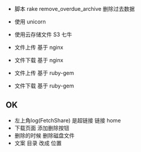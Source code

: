 
+ 脚本 rake remove_overdue_archive 删除过去数据

+ 使用 unicorn
+ 使用云存储文件 S3 七牛

+ 文件上传 基于 nginx
+ 文件下载 基于 nginx

+ 文件上传 基于 ruby-gem
+ 文件下载 基于 ruby-gem

OK
-------------------
+ 左上角log(FetchShare) 是超链接 链接 home
+ 下载页面 添加删除按钮
+ 删除的时候 删除磁盘文件
+ 文案 目录 改成 位置

